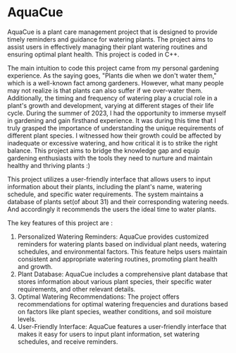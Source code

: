# AquaCue

AquaCue is a plant care management project that is designed to provide timely reminders and guidance for watering plants. The project aims to assist users in effectively managing their plant watering routines and ensuring optimal plant health. This project is coded in C++.

The main intuition to code this project came from my personal gardening experience. As the saying goes, "Plants die when we don't water them," which is a well-known fact among gardeners. However, what many people may not realize is that plants can also suffer if we over-water them. Additionally, the timing and frequency of watering play a crucial role in a plant's growth and development, varying at different stages of their life cycle.
During the summer of 2023, I had the opportunity to immerse myself in gardening and gain firsthand experience. It was during this time that I truly grasped the importance of understanding the unique requirements of different plant species. I witnessed how their growth could be affected by inadequate or excessive watering, and how critical it is to strike the right balance. This project aims to bridge the knowledge gap and equip gardening enthusiasts with the tools they need to nurture and maintain healthy and thriving plants :)

This project utilizes a user-friendly interface that allows users to input information about their plants, including the plant's name, watering schedule, and specific water requirements. The system maintains a database of plants set(of about 31) and their corresponding watering needs. And accordingly it recommends the users the ideal time to water plants.

The key features of this project are :

1. Personalized Watering Reminders: AquaCue provides customized reminders for watering plants based on individual plant needs, watering schedules, and environmental factors. This feature helps users maintain consistent and 
   appropriate watering routines, promoting plant health and growth.
2. Plant Database: AquaCue includes a comprehensive plant database that stores information about various plant species, their specific water requirements, and other relevant details. 
3. Optimal Watering Recommendations: The project offers recommendations for optimal watering frequencies and durations based on factors like plant species, weather conditions, and soil moisture levels.
4. User-Friendly Interface: AquaCue features a user-friendly interface that makes it easy for users to input plant information, set watering schedules, and receive reminders. 
